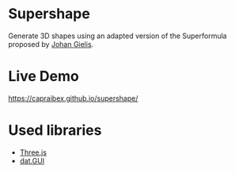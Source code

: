 # Supershape
Generate 3D shapes using an adapted version of the Superformula proposed by [Johan Gielis](https://bsapubs.onlinelibrary.wiley.com/doi/epdf/10.3732/ajb.90.3.333).

# Live Demo
https://capraibex.github.io/supershape/

# Used libraries
* [Three.js](https://threejs.org)
* [dat.GUI](https://github.com/dataarts/dat.gui)

